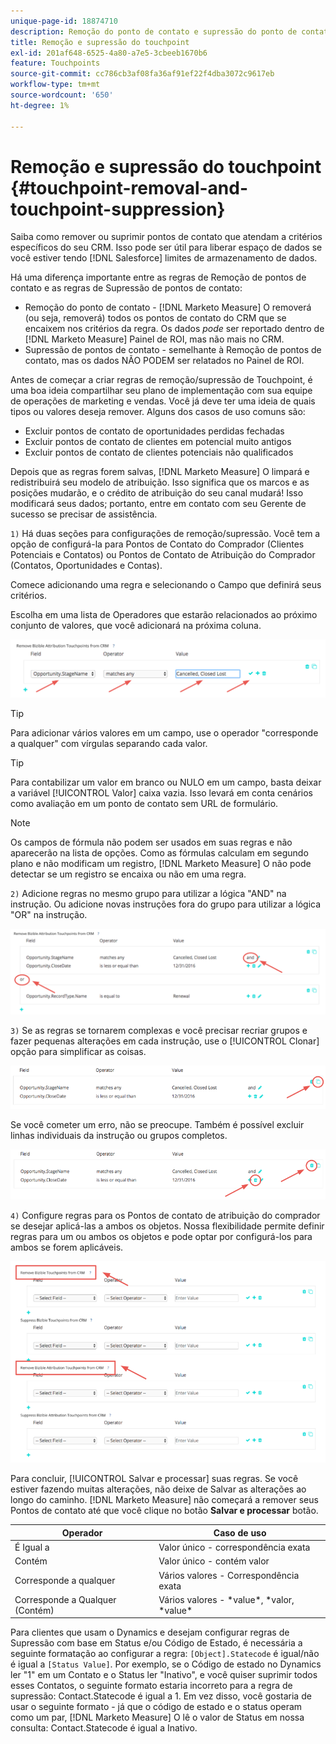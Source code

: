 ```yaml
---
unique-page-id: 18874710
description: Remoção do ponto de contato e supressão do ponto de contato - [!DNL Marketo Measure] - Documentação do produto
title: Remoção e supressão do touchpoint
exl-id: 201af648-6525-4a80-a7e5-3cbeeb1670b6
feature: Touchpoints
source-git-commit: cc786cb3af08fa36af91ef22f4dba3072c9617eb
workflow-type: tm+mt
source-wordcount: '650'
ht-degree: 1%

---
```


# Remoção e supressão do touchpoint {#touchpoint-removal-and-touchpoint-suppression}

Saiba como remover ou suprimir pontos de contato que atendam a critérios específicos do seu CRM. Isso pode ser útil para liberar espaço de dados se você estiver tendo [!DNL Salesforce] limites de armazenamento de dados.

Há uma diferença importante entre as regras de Remoção de pontos de contato e as regras de Supressão de pontos de contato:

* Remoção do ponto de contato - [!DNL Marketo Measure] O removerá (ou seja, removerá) todos os pontos de contato do CRM que se encaixem nos critérios da regra. Os dados _pode_ ser reportado dentro de [!DNL Marketo Measure] Painel de ROI, mas não mais no CRM.
* Supressão de pontos de contato - semelhante à Remoção de pontos de contato, mas os dados NÃO PODEM ser relatados no Painel de ROI.

Antes de começar a criar regras de remoção/supressão de Touchpoint, é uma boa ideia compartilhar seu plano de implementação com sua equipe de operações de marketing e vendas. Você já deve ter uma ideia de quais tipos ou valores deseja remover. Alguns dos casos de uso comuns são:

* Excluir pontos de contato de oportunidades perdidas fechadas
* Excluir pontos de contato de clientes em potencial muito antigos
* Excluir pontos de contato de clientes potenciais não qualificados

Depois que as regras forem salvas, [!DNL Marketo Measure] O limpará e redistribuirá seu modelo de atribuição. Isso significa que os marcos e as posições mudarão, e o crédito de atribuição do seu canal mudará! Isso modificará seus dados; portanto, entre em contato com seu Gerente de sucesso se precisar de assistência.

`1)` Há duas seções para configurações de remoção/supressão. Você tem a opção de configurá-la para Pontos de Contato do Comprador (Clientes Potenciais e Contatos) ou Pontos de Contato de Atribuição do Comprador (Contatos, Oportunidades e Contas).

Comece adicionando uma regra e selecionando o Campo que definirá seus critérios.

Escolha em uma lista de Operadores que estarão relacionados ao próximo conjunto de valores, que você adicionará na próxima coluna.

![](assets/1-1.png)

>[!TIP]
>
>Para adicionar vários valores em um campo, use o operador &quot;corresponde a qualquer&quot; com vírgulas separando cada valor.

>[!TIP]
>
>Para contabilizar um valor em branco ou NULO em um campo, basta deixar a variável [!UICONTROL Valor] caixa vazia. Isso levará em conta cenários como avaliação em um ponto de contato sem URL de formulário.

>[!NOTE]
>
>Os campos de fórmula não podem ser usados em suas regras e não aparecerão na lista de opções. Como as fórmulas calculam em segundo plano e não modificam um registro, [!DNL Marketo Measure] O não pode detectar se um registro se encaixa ou não em uma regra.

`2)` Adicione regras no mesmo grupo para utilizar a lógica &quot;AND&quot; na instrução.
Ou adicione novas instruções fora do grupo para utilizar a lógica &quot;OR&quot; na instrução.

![](assets/2.png)

`3)` Se as regras se tornarem complexas e você precisar recriar grupos e fazer pequenas alterações em cada instrução, use o [!UICONTROL Clonar] opção para simplificar as coisas.

![](assets/3.png)

Se você cometer um erro, não se preocupe. Também é possível excluir linhas individuais da instrução ou grupos completos.

![](assets/4.png)

`4)` Configure regras para os Pontos de contato de atribuição do comprador se desejar aplicá-las a ambos os objetos. Nossa flexibilidade permite definir regras para um ou ambos os objetos e pode optar por configurá-los para ambos se forem aplicáveis.

![](assets/5.png)

Para concluir, [!UICONTROL Salvar e processar] suas regras. Se você estiver fazendo muitas alterações, não deixe de Salvar as alterações ao longo do caminho. [!DNL Marketo Measure] não começará a remover seus Pontos de contato até que você clique no botão **Salvar e processar** botão.

| **Operador** | **Caso de uso** |
|---|---|
| É Igual a | Valor único - correspondência exata |
| Contém | Valor único - contém valor |
| Corresponde a qualquer | Vários valores - Correspondência exata |
| Corresponde a Qualquer (Contém) | Vários valores - &#42;value&#42;, &#42;valor, &#42;value&#42; |

Para clientes que usam o Dynamics e desejam configurar regras de Supressão com base em Status e/ou Código de Estado, é necessária a seguinte formatação ao configurar a regra: `[Object].Statecode` é igual/não é igual a `[Status Value]`. Por exemplo, se o Código de estado no Dynamics ler &quot;1&quot; em um Contato e o Status ler &quot;Inativo&quot;, e você quiser suprimir todos esses Contatos, o seguinte formato estaria incorreto para a regra de supressão: Contact.Statecode é igual a 1. Em vez disso, você gostaria de usar o seguinte formato - já que o código de estado e o status operam como um par, [!DNL Marketo Measure] O lê o valor de Status em nossa consulta: Contact.Statecode é igual a Inativo.
